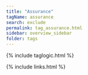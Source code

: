 ```yaml
---
title: "Assurance"
tagName: assurance
search: exclude
permalink: tag_assurance.html
sidebar: overview_sidebar
folder: tags
---
```

{% include taglogic.html %}

{% include links.html %}
